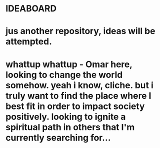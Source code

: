 # IDEABOARD
# jus another repository, ideas will be attempted.
# whattup whattup - Omar here, looking to change the world somehow. yeah i know, cliche. but i truly want to find the place where I best fit in order to impact society positively. looking to ignite a spiritual path in others that I'm currently searching for...
